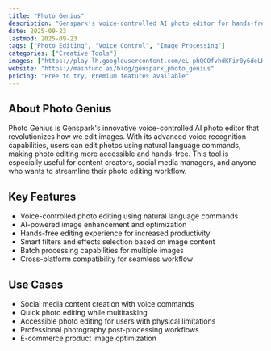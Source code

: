 ```yaml
---
title: "Photo Genius"
description: "Genspark's voice-controlled AI photo editor for hands-free image editing."
date: 2025-09-23
lastmod: 2025-09-23
tags: ["Photo Editing", "Voice Control", "Image Processing"]
categories: ["Creative Tools"]
images: ["https://play-lh.googleusercontent.com/eL-phQCOfvhdKFir0y6deLKcALuWuUUBQIKh4ocn70ybvCgtALjJUYPjJkZmzaeu9SU=w480-h960-rw"]
website: "https://mainfunc.ai/blog/genspark_photo_genius"
pricing: "Free to try, Premium features available"
---
```


## About Photo Genius

Photo Genius is Genspark's innovative voice-controlled AI photo editor that revolutionizes how we edit images. With its advanced voice recognition capabilities, users can edit photos using natural language commands, making photo editing more accessible and hands-free. This tool is especially useful for content creators, social media managers, and anyone who wants to streamline their photo editing workflow.

## Key Features

- Voice-controlled photo editing using natural language commands
- AI-powered image enhancement and optimization
- Hands-free editing experience for increased productivity
- Smart filters and effects selection based on image content
- Batch processing capabilities for multiple images
- Cross-platform compatibility for seamless workflow

## Use Cases

- Social media content creation with voice commands
- Quick photo editing while multitasking
- Accessible photo editing for users with physical limitations
- Professional photography post-processing workflows
- E-commerce product image optimization